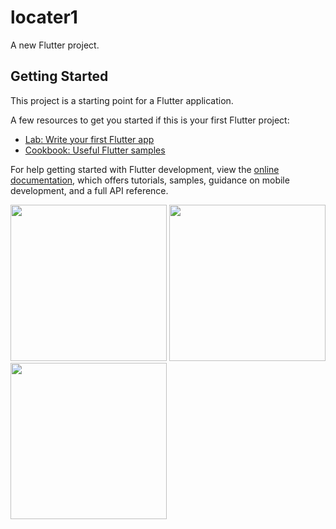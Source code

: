 # locater1

A new Flutter project.

## Getting Started

This project is a starting point for a Flutter application.

A few resources to get you started if this is your first Flutter project:

- [Lab: Write your first Flutter app](https://docs.flutter.dev/get-started/codelab)
- [Cookbook: Useful Flutter samples](https://docs.flutter.dev/cookbook)

For help getting started with Flutter development, view the
[online documentation](https://docs.flutter.dev/), which offers tutorials,
samples, guidance on mobile development, and a full API reference.

<img src="https://user-images.githubusercontent.com/118718488/229419282-f317094b-d527-4d4e-9f46-0fedaa6c79e2.png" width="250px">
<img src=https://user-images.githubusercontent.com/118718488/229419397-4384472f-4935-4405-83cb-a72c606c3248.png" width="250px">
<img src=https://user-images.githubusercontent.com/118718488/229419420-5ba7411a-5be4-489f-b882-31bec626aa3b.png" width="250px">
